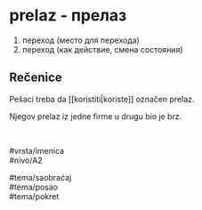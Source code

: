 # prelaz - прелаз

1. переход (место для перехода)  
2. переход (как действие, смена состояния)

## Rečenice

Pešaci treba da [[koristiti|koriste]] označen prelaz.

Njegov prelaz iz jedne firme u drugu bio je brz.

<br>

#vrsta/imenica  
#nivo/A2  

#tema/saobraćaj  
#tema/posao  
#tema/pokret
